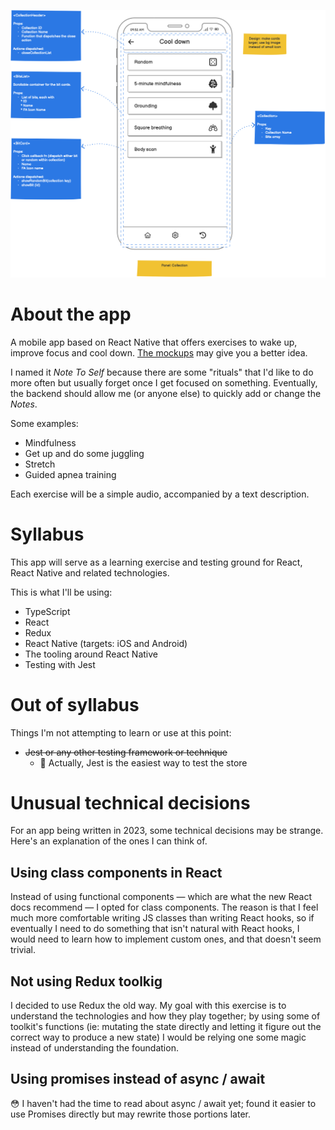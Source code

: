![App Mockup](docs/img/mockup.png)

# About the app

A mobile app based on React Native that offers exercises to wake up, improve focus and cool down. [The mockups](https://github.com/noelrivasc/note-to-self/blob/main/ux-mockups/NoteToSelf-v0.2.pdf) may give you a better idea.

I named it _Note To Self_ because there are some "rituals" that I'd like to do more often but usually forget once I get focused on something. Eventually, the backend should allow me (or anyone else) to quickly add or change the _Notes_.

Some examples: 

* Mindfulness
* Get up and do some juggling 
* Stretch
* Guided apnea training

Each exercise will be a simple audio, accompanied by a text description.

# Syllabus

This app will serve as a learning exercise and testing ground for React, React Native and related technologies.

This is what I'll be using:

* TypeScript
* React
* Redux
* React Native (targets: iOS and Android)
* The tooling around React Native
* Testing with Jest

# Out of syllabus

Things I'm not attempting to learn or use at this point:

* ~~Jest or any other testing framework or technique~~
    * 🤔 Actually, Jest is the easiest way to test the store

# Unusual technical decisions

For an app being written in 2023, some technical decisions may be strange. Here's an explanation of the ones I can think of.

## Using class components in React

Instead of using functional components — which are what the new React docs recommend — I opted for class components. The reason is that I feel much more comfortable writing JS classes than writing React hooks, so if eventually I need to do something that isn't natural with React hooks, I would need to learn how to implement custom ones, and that doesn't seem trivial.

## Not using Redux toolkig

I decided to use Redux the old way. My goal with this exercise is to understand the technologies and how they play together; by using some of toolkit's functions (ie: mutating the state directly and letting it figure out the correct way to produce a new state) I would be relying one some magic instead of understanding the foundation.

## Using promises instead of async / await

😳 I haven't had the time to read about async / await yet; found it easier to use Promises directly but may rewrite those portions later.
